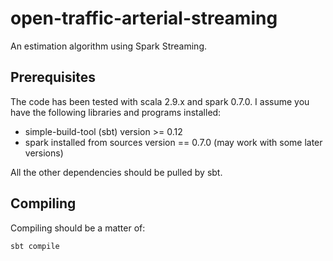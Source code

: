 open-traffic-arterial-streaming
===============================

An estimation algorithm using Spark Streaming.

Prerequisites
--------------

The code has been tested with scala 2.9.x and spark 0.7.0. I assume you have the following libraries and programs installed:

- simple-build-tool (sbt) version >= 0.12
- spark installed from sources version == 0.7.0 (may work with some later versions)

All the other dependencies should be pulled by sbt.

Compiling
---------

Compiling should be a matter of:

```bash
sbt compile
```